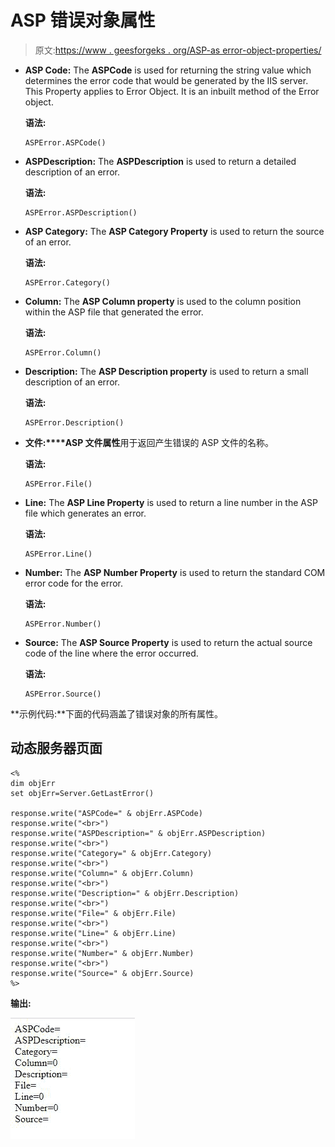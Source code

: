 # ASP 错误对象属性

> 原文:[https://www . geesforgeks . org/ASP-as error-object-properties/](https://www.geeksforgeeks.org/asp-asperror-object-properties/)

*   **ASP Code:** The **ASPCode** is used for returning the string value which determines the error code that would be generated by the IIS server. This Property applies to Error Object. It is an inbuilt method of the Error object.

    **语法:**

    ```
    ASPError.ASPCode()
    ```

*   **ASPDescription:** The **ASPDescription** is used to return a detailed description of an error.

    **语法:**

    ```
    ASPError.ASPDescription()
    ```

*   **ASP Category:** The **ASP Category Property** is used to return the source of an error.

    **语法:**

    ```
    ASPError.Category()
    ```

*   **Column:** The **ASP Column property** is used to the column position within the ASP file that generated the error.

    **语法:**

    ```
    ASPError.Column()
    ```

*   **Description:** The **ASP Description property** is used to return a small description of an error.

    **语法:**

    ```
    ASPError.Description()
    ```

*   **文件:****ASP 文件属性**用于返回产生错误的 ASP 文件的名称。

    **语法:**

    ```
    ASPError.File()
    ```

*   **Line:** The **ASP Line Property** is used to return a line number in the ASP file which generates an error.

    **语法:**

    ```
    ASPError.Line()
    ```

*   **Number:** The **ASP Number Property** is used to return the standard COM error code for the error.

    **语法:**

    ```
    ASPError.Number()
    ```

*   **Source:** The **ASP Source Property** is used to return the actual source code of the line where the error occurred.

    **语法:**

    ```
    ASPError.Source() 
    ```

**示例代码:**下面的代码涵盖了错误对象的所有属性。

## 动态服务器页面

```
<%
dim objErr
set objErr=Server.GetLastError()

response.write("ASPCode=" & objErr.ASPCode)
response.write("<br>")
response.write("ASPDescription=" & objErr.ASPDescription)
response.write("<br>")
response.write("Category=" & objErr.Category)
response.write("<br>")
response.write("Column=" & objErr.Column)
response.write("<br>")
response.write("Description=" & objErr.Description)
response.write("<br>")
response.write("File=" & objErr.File)
response.write("<br>")
response.write("Line=" & objErr.Line)
response.write("<br>")
response.write("Number=" & objErr.Number)
response.write("<br>")
response.write("Source=" & objErr.Source)
%>
```

**输出:**

![](img/7be530d62b3f8df26b66b44aebf25d10.png)